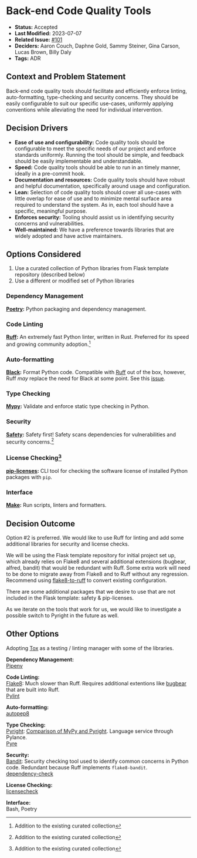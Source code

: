 # Back-end Code Quality Tools

- **Status:** Accepted
- **Last Modified:** 2023-07-07
- **Related Issue:** [#101](https://github.com/HHS/grants-api/issues/101)
- **Deciders:** Aaron Couch, Daphne Gold, Sammy Steiner, Gina Carson, Lucas Brown, Billy Daly
- **Tags:** ADR

## Context and Problem Statement

Back-end code quality tools should facilitate and efficiently enforce linting, auto-formatting, type-checking and security concerns. They should be easily configurable to suit our specific use-cases, uniformly applying conventions while alleviating the need for individual intervention.

## Decision Drivers <!-- RECOMMENDED -->

- **Ease of use and configurability:** Code quality tools should be configurable to meet the specific needs of our project and enforce standards uniformly. Running the tool should be simple, and feedback should be easily implementable and understandable.
- **Speed:** Code quality tools should be able to run in an timely manner, ideally in a pre-commit hook.
- **Documentation and resources:** Code quality tools should have robust and helpful documentation, specifically around usage and configuration.
- **Lean:** Selection of code quality tools should cover all use-cases with little overlap for ease of use and to minimize mental surface area required to understand the system. As in, each tool should have a specific, meaningful purpose.
- **Enforces security:** Tooling should assist us in identifying security concerns and vulnerabilities.
- **Well-maintained:** We have a preference towards libraries that are widely adopted and have active maintainers.

## Options Considered

1. Use a curated collection of Python libraries from Flask template repository (described below)
2. Use a different or modified set of Python libraries

### Dependency Management

**[Poetry](https://python-poetry.org/docs/):** Python packaging and dependency management.  
### Code Linting

**[Ruff](https://beta.ruff.rs/docs/):** An extremely fast Python linter, written in Rust. Preferred for its speed and growing community adoption.[^*]

### Auto-formatting

**[Black](https://github.com/psf/black):** Format Python code. Compatible with [Ruff](https://beta.ruff.rs/docs/faq/#is-ruff-compatible-with-black) out of the box, however, Ruff *may* replace the need for Black at some point. See this [issue](https://github.com/astral-sh/ruff/issues/1904).

### Type Checking

**[Mypy](https://mypy-lang.org/):** Validate and enforce static type checking in Python.  
### Security

**[Safety](https://docs.pyup.io/docs/getting-started-with-safety-cli):** Safety first! Safety scans dependencies for vulnerabilities and security concerns.[^*]  

### License Checking[^*]

**[pip-licenses](https://github.com/raimon49/pip-licenses):** CLI tool for checking the software license of installed Python packages with `pip`.  

### Interface

**[Make](https://www.gnu.org/software/make/manual/make.html):** Run scripts, linters and formatters.  

## Decision Outcome <!-- REQUIRED -->
Option #2 is preferred. We would like to use Ruff for linting and add some additional libraries for security and license checks.

We will be using the Flask template repository for initial project set up, which already relies on Flake8 and several additional extensions (bugbear, alfred, bandit) that would be redundant with Ruff. Some extra work will need to be done to migrate away from Flake8 and to Ruff without any regression. Recommend using [flake8-to-ruff](https://pypi.org/project/flake8-to-ruff/) to convert existing configuration. 

There are some additional packages that we desire to use that are not included in the Flask template: safety & pip-licenses. 

As we iterate on the tools that work for us, we would like to investigate a possible switch to Pyright in the future as well.
## Other Options

Adopting [Tox](https://tox.wiki/en/latest/) as a testing / linting manager with some of the libraries.

**Dependency Management:**  
[Pipenv](https://pipenv.pypa.io/en/latest/)

**Code Linting:**  
[Flake8](https://flake8.pycqa.org/en/latest/#): Much slower than Ruff. Requires additional extentions like [bugbear](https://pypi.org/project/flake8-bugbear/) that are built into Ruff.  
[Pylint](https://pypi.org/project/pylint/)

**Auto-formatting:**  
[autopep8](https://pypi.org/project/autopep8/)

**Type Checking:**  
[Pyright](https://microsoft.github.io/pyright/#/): [Comparison of MyPy and Pyright](https://github.com/microsoft/pyright/blob/main/docs/mypy-comparison.md). Language service through Pylance.  
[Pyre](https://pyre-check.org/)

**Security:**  
[Bandit](https://bandit.readthedocs.io/en/latest/): Security checking tool used to identify common concerns in Python code. Redundant because Ruff implements `flake8-bandit`.  
[dependency-check](https://pypi.org/project/dependency-check/)

**License Checking:**  
[licensecheck](https://pypi.org/project/licensecheck/)

**Interface:**  
Bash, Poetry

[^*]: Addition to the existing curated collection